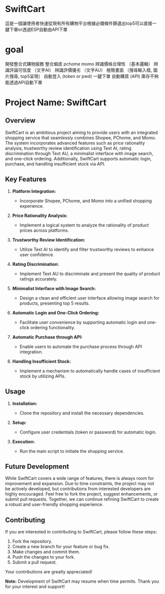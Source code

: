 # SwiftCart
這是一個讓使用者快速從現有所有購物平台根據必備條件篩選出top5可以直接一鍵下單or透過ESP自動由API下單

# goal
開發整合式購物服務
整合蝦皮 pchome momo
辨識價格合理性 （基本邏輯）
辨識評論可信度 （文字AI）
辨識評價優劣 （文字AU）
極簡畫面 （搜尋輸入框, 圖片搜尋, top5呈現）
自動登入 (token or pwd)
一鍵下單
自動購買 (API)
庫存不夠能透過API自動下單

# Project Name: SwiftCart

## Overview

SwiftCart is an ambitious project aiming to provide users with an integrated shopping service that seamlessly combines Shopee, PChome, and Momo. The system incorporates advanced features such as price rationality analysis, trustworthy review identification using Text AI, rating discrimination through Text AU, a minimalist interface with image search, and one-click ordering. Additionally, SwiftCart supports automatic login, purchase, and handling insufficient stock via API.

## Key Features

1. **Platform Integration:**
   - Incorporate Shopee, PChome, and Momo into a unified shopping experience.

2. **Price Rationality Analysis:**
   - Implement a logical system to analyze the rationality of product prices across platforms.

3. **Trustworthy Review Identification:**
   - Utilize Text AI to identify and filter trustworthy reviews to enhance user confidence.

4. **Rating Discrimination:**
   - Implement Text AU to discriminate and present the quality of product ratings accurately.

5. **Minimalist Interface with Image Search:**
   - Design a clean and efficient user interface allowing image search for products, presenting top 5 results.

6. **Automatic Login and One-Click Ordering:**
   - Facilitate user convenience by supporting automatic login and one-click ordering functionality.

7. **Automatic Purchase through API:**
   - Enable users to automate the purchase process through API integration.

8. **Handling Insufficient Stock:**
   - Implement a mechanism to automatically handle cases of insufficient stock by utilizing APIs.

## Usage

1. **Installation:**
   - Clone the repository and install the necessary dependencies.

2. **Setup:**
   - Configure user credentials (token or password) for automatic login.

3. **Execution:**
   - Run the main script to initiate the shopping service.

## Future Development

While SwiftCart covers a wide range of features, there is always room for improvement and expansion. Due to time constraints, the project may not be actively developed, but contributions from interested developers are highly encouraged. Feel free to fork the project, suggest enhancements, or submit pull requests. Together, we can continue refining SwiftCart to create a robust and user-friendly shopping experience.

## Contributing

If you are interested in contributing to SwiftCart, please follow these steps:

1. Fork the repository.
2. Create a new branch for your feature or bug fix.
3. Make changes and commit them.
4. Push the changes to your fork.
5. Submit a pull request.

Your contributions are greatly appreciated!

**Note:** Development of SwiftCart may resume when time permits. Thank you for your interest and support!
